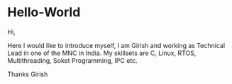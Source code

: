 # Hello-World

Hi,

Here I would like to introduce myself, I am Girish and working as Technical Lead in one of the MNC in India.
My skillsets are C, Linux, RTOS, Multithreading, Soket Programming, IPC etc.

Thanks
Girish
